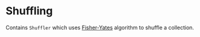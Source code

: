 # Shuffling

Contains `Shuffler` which uses [Fisher-Yates](https://en.wikipedia.org/wiki/Fisher–Yates_shuffle) algorithm to shuffle a collection.
